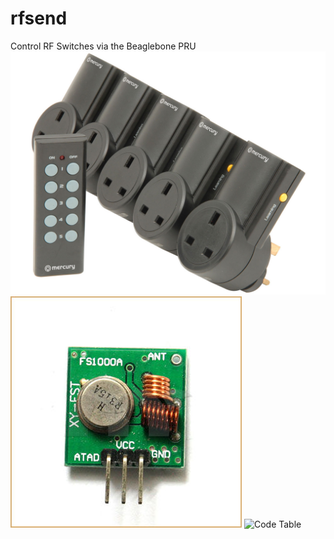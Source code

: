 # rfsend
Control RF Switches via the Beaglebone PRU
![Mercury RC5 Switch](/images/rc5.jpg)
![Transmitter](/images/tx.jpg)
![Code Table](/images/codes.jpg)
